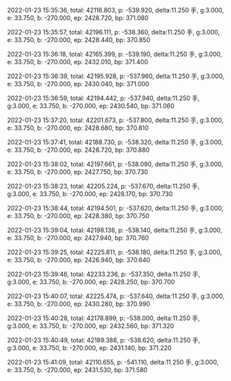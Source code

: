 2022-01-23 15:35:36, total: 42116.803, p: -539.920, delta:11.250 手, g:3.000, e: 33.750, b: -270.000, ep: 2428.720, bp: 371.080

2022-01-23 15:35:57, total: 42196.111, p: -538.360, delta:11.250 手, g:3.000, e: 33.750, b: -270.000, ep: 2428.440, bp: 370.850

2022-01-23 15:36:18, total: 42165.399, p: -539.190, delta:11.250 手, g:3.000, e: 33.750, b: -270.000, ep: 2432.010, bp: 371.400

2022-01-23 15:36:39, total: 42195.928, p: -537.960, delta:11.250 手, g:3.000, e: 33.750, b: -270.000, ep: 2430.040, bp: 371.000

2022-01-23 15:36:59, total: 42194.442, p: -537.940, delta:11.250 手, g:3.000, e: 33.750, b: -270.000, ep: 2430.540, bp: 371.060

2022-01-23 15:37:20, total: 42201.673, p: -537.800, delta:11.250 手, g:3.000, e: 33.750, b: -270.000, ep: 2428.680, bp: 370.810

2022-01-23 15:37:41, total: 42188.730, p: -538.320, delta:11.250 手, g:3.000, e: 33.750, b: -270.000, ep: 2428.720, bp: 370.880

2022-01-23 15:38:02, total: 42197.661, p: -538.090, delta:11.250 手, g:3.000, e: 33.750, b: -270.000, ep: 2427.750, bp: 370.730

2022-01-23 15:38:23, total: 42205.224, p: -537.670, delta:11.250 手, g:3.000, e: 33.750, b: -270.000, ep: 2428.170, bp: 370.730

2022-01-23 15:38:44, total: 42194.501, p: -537.620, delta:11.250 手, g:3.000, e: 33.750, b: -270.000, ep: 2428.380, bp: 370.750

2022-01-23 15:39:04, total: 42198.136, p: -538.140, delta:11.250 手, g:3.000, e: 33.750, b: -270.000, ep: 2427.940, bp: 370.760

2022-01-23 15:39:25, total: 42225.811, p: -538.180, delta:11.250 手, g:3.000, e: 33.750, b: -270.000, ep: 2426.940, bp: 370.640

2022-01-23 15:39:46, total: 42233.236, p: -537.350, delta:11.250 手, g:3.000, e: 33.750, b: -270.000, ep: 2428.250, bp: 370.700

2022-01-23 15:40:07, total: 42225.474, p: -537.640, delta:11.250 手, g:3.000, e: 33.750, b: -270.000, ep: 2430.280, bp: 370.990

2022-01-23 15:40:28, total: 42178.899, p: -538.000, delta:11.250 手, g:3.000, e: 33.750, b: -270.000, ep: 2432.560, bp: 371.320

2022-01-23 15:40:49, total: 42189.388, p: -538.620, delta:11.250 手, g:3.000, e: 33.750, b: -270.000, ep: 2431.140, bp: 371.220

2022-01-23 15:41:09, total: 42110.655, p: -541.110, delta:11.250 手, g:3.000, e: 33.750, b: -270.000, ep: 2431.530, bp: 371.580